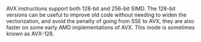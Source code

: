 
AVX instructions support both 128-bit and 256-bit SIMD. The 128-bit versions 
can be useful to improve old code without needing to widen the vectorization, 
and avoid the penalty of going from SSE to AVX, they are 
also faster on some early AMD implementations of AVX. This mode is 
sometimes known as AVX-128.
